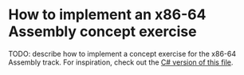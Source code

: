 # How to implement an x86-64 Assembly concept exercise

TODO: describe how to implement a concept exercise for the x86-64 Assembly track. For inspiration, check out the [C# version of this file][csharp-implementing].

[csharp-implementing]: https://github.com/exercism/v3/blob/main/csharp/reference/implementing-a-concept-exercise.md
